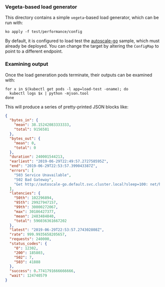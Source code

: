 ### Vegeta-based load generator

This directory contains a simple `vegeta`-based load generator, which can be run
with:

```shell
ko apply -f test/performance/config
```

By default, it is configured to load test the
[autoscale-go](https://github.com/knative/docs/tree/master/docs/serving/samples/autoscale-go)
sample, which must already be deployed. You can change the target by altering
the `ConfigMap` to point to a different endpoint.

### Examining output

Once the load generation pods terminate, their outputs can be examined with:

```shell
for x in $(kubectl get pods -l app=load-test -oname); do
  kubectl logs $x | python -mjson.tool
done
```

This will produce a series of pretty-printed JSON blocks like:

```json
{
  "bytes_in": {
    "mean": 38.15242083333333,
    "total": 9156581
  },
  "bytes_out": {
    "mean": 0,
    "total": 0
  },
  "duration": 240001544213,
  "earliest": "2019-06-29T22:49:57.272758595Z",
  "end": "2019-06-29T22:53:57.399043387Z",
  "errors": [
    "503 Service Unavailable",
    "502 Bad Gateway",
    "Get http://autoscale-go.default.svc.cluster.local?sleep=100: net/http: request canceled (Client.Timeout exceeded while awaiting headers)"
  ],
  "latencies": {
    "50th": 102296894,
    "95th": 29927947157,
    "99th": 30000272067,
    "max": 30186427377,
    "mean": 2483484840,
    "total": 596036361667202
  },
  "latest": "2019-06-29T22:53:57.274302808Z",
  "rate": 999.9935658205657,
  "requests": 240000,
  "status_codes": {
    "0": 12302,
    "200": 185803,
    "502": 7,
    "503": 41888
  },
  "success": 0.7741791666666666,
  "wait": 124740579
}
```
